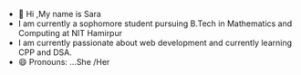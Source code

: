 - 👋 Hi ,My name is Sara
- I am currently a sophomore student pursuing B.Tech in Mathematics and Computing at NIT Hamirpur
- I am currently passionate about web development and currently learning CPP and DSA.
- 😄 Pronouns: ...She /Her


<!---
sara-1129/sara-1129 is a ✨ special ✨ repository because its `README.md` (this file) appears on your GitHub profile.
You can click the Preview link to take a look at your changes.
--->
